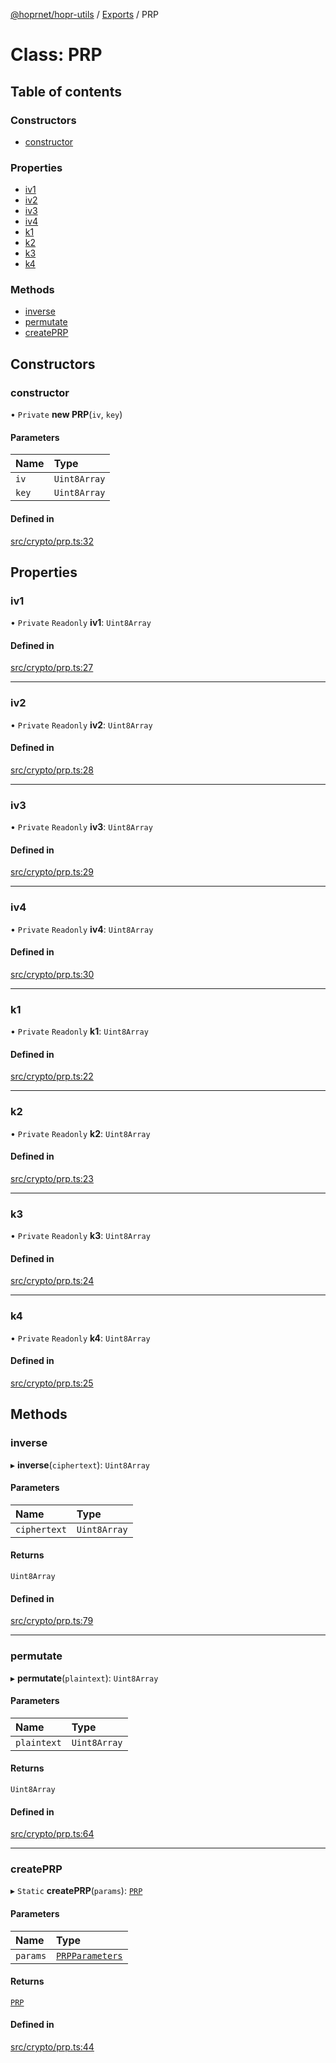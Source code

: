 [@hoprnet/hopr-utils](../README.md) / [Exports](../modules.md) / PRP

# Class: PRP

## Table of contents

### Constructors

- [constructor](PRP.md#constructor)

### Properties

- [iv1](PRP.md#iv1)
- [iv2](PRP.md#iv2)
- [iv3](PRP.md#iv3)
- [iv4](PRP.md#iv4)
- [k1](PRP.md#k1)
- [k2](PRP.md#k2)
- [k3](PRP.md#k3)
- [k4](PRP.md#k4)

### Methods

- [inverse](PRP.md#inverse)
- [permutate](PRP.md#permutate)
- [createPRP](PRP.md#createprp)

## Constructors

### constructor

• `Private` **new PRP**(`iv`, `key`)

#### Parameters

| Name | Type |
| :------ | :------ |
| `iv` | `Uint8Array` |
| `key` | `Uint8Array` |

#### Defined in

[src/crypto/prp.ts:32](https://github.com/hoprnet/hoprnet/blob/master/packages/utils/src/crypto/prp.ts#L32)

## Properties

### iv1

• `Private` `Readonly` **iv1**: `Uint8Array`

#### Defined in

[src/crypto/prp.ts:27](https://github.com/hoprnet/hoprnet/blob/master/packages/utils/src/crypto/prp.ts#L27)

___

### iv2

• `Private` `Readonly` **iv2**: `Uint8Array`

#### Defined in

[src/crypto/prp.ts:28](https://github.com/hoprnet/hoprnet/blob/master/packages/utils/src/crypto/prp.ts#L28)

___

### iv3

• `Private` `Readonly` **iv3**: `Uint8Array`

#### Defined in

[src/crypto/prp.ts:29](https://github.com/hoprnet/hoprnet/blob/master/packages/utils/src/crypto/prp.ts#L29)

___

### iv4

• `Private` `Readonly` **iv4**: `Uint8Array`

#### Defined in

[src/crypto/prp.ts:30](https://github.com/hoprnet/hoprnet/blob/master/packages/utils/src/crypto/prp.ts#L30)

___

### k1

• `Private` `Readonly` **k1**: `Uint8Array`

#### Defined in

[src/crypto/prp.ts:22](https://github.com/hoprnet/hoprnet/blob/master/packages/utils/src/crypto/prp.ts#L22)

___

### k2

• `Private` `Readonly` **k2**: `Uint8Array`

#### Defined in

[src/crypto/prp.ts:23](https://github.com/hoprnet/hoprnet/blob/master/packages/utils/src/crypto/prp.ts#L23)

___

### k3

• `Private` `Readonly` **k3**: `Uint8Array`

#### Defined in

[src/crypto/prp.ts:24](https://github.com/hoprnet/hoprnet/blob/master/packages/utils/src/crypto/prp.ts#L24)

___

### k4

• `Private` `Readonly` **k4**: `Uint8Array`

#### Defined in

[src/crypto/prp.ts:25](https://github.com/hoprnet/hoprnet/blob/master/packages/utils/src/crypto/prp.ts#L25)

## Methods

### inverse

▸ **inverse**(`ciphertext`): `Uint8Array`

#### Parameters

| Name | Type |
| :------ | :------ |
| `ciphertext` | `Uint8Array` |

#### Returns

`Uint8Array`

#### Defined in

[src/crypto/prp.ts:79](https://github.com/hoprnet/hoprnet/blob/master/packages/utils/src/crypto/prp.ts#L79)

___

### permutate

▸ **permutate**(`plaintext`): `Uint8Array`

#### Parameters

| Name | Type |
| :------ | :------ |
| `plaintext` | `Uint8Array` |

#### Returns

`Uint8Array`

#### Defined in

[src/crypto/prp.ts:64](https://github.com/hoprnet/hoprnet/blob/master/packages/utils/src/crypto/prp.ts#L64)

___

### createPRP

▸ `Static` **createPRP**(`params`): [`PRP`](PRP.md)

#### Parameters

| Name | Type |
| :------ | :------ |
| `params` | [`PRPParameters`](../modules.md#prpparameters) |

#### Returns

[`PRP`](PRP.md)

#### Defined in

[src/crypto/prp.ts:44](https://github.com/hoprnet/hoprnet/blob/master/packages/utils/src/crypto/prp.ts#L44)

